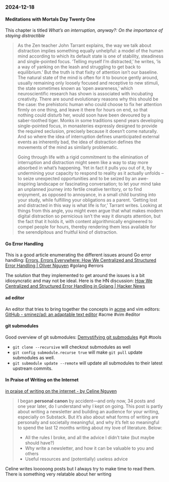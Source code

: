 ### 2024-12-18
#### Meditations with Mortals Day Twenty One
This chapter is titled _What’s an interruption, anyway?: On the importance of staying distractible_

> As the Zen teacher John Tarrant explains, the way we talk about distraction implies something equally unhelpful: a model of the human mind according to which its default state is one of stability, steadiness and single-pointed focus. ‘Telling myself I’m distracted,’ he writes, ‘is a way of yanking on the leash and struggling to get back to equilibrium.’ But the truth is that fixity of attention isn’t our baseline. The natural state of the mind is often for it to bounce gently around, usually remaining only loosely focused and receptive to new stimuli, the state sometimes known as ‘open awareness,’ which neuroscientific research has shown is associated with incubating creativity. There are sound evolutionary reasons why this should be the case: the prehistoric human who could choose to fix her attention firmly on one thing, and leave it there for hours on end, so that nothing could disturb her, would soon have been devoured by a saber-toothed tiger. Monks in some traditions spend years developing single-pointed focus, in monasteries expressly designed to provide the required seclusion, precisely because it doesn’t come naturally. And so where the idea of interruption defines unanticipated external events as inherently bad, the idea of distraction defines the movements of the mind as similarly problematic.
> 
> Going through life with a rigid commitment to the elimination of interruption and distraction might seem like a way to stay more absorbed in what’s happening. Yet in fact it pulls you out of it, by undermining your capacity to respond to reality as it actually unfolds – to seize unexpected opportunities and to be seized by an awe-inspiring landscape or fascinating conversation; to let your mind take an unplanned journey into fertile creative territory, or to find enjoyment, as opposed to annoyance, in a small child bursting into your study, while fulfilling your obligations as a parent. ‘Getting lost and distracted in this way is what life is for,’ Tarrant writes. Looking at things from this angle, you might even argue that what makes modern digital distraction so pernicious isn’t the way it disrupts attention, but the fact that it holds it, with content algorithmically engineered to compel people for hours, thereby rendering them less available for the serendipitous and fruitful kind of distraction.

#### Go Error Handling
This is a good article enumerating the different issues around Go error handling: [Errors, Errors Everywhere: How We Centralized and Structured Error Handling | Oliver Nguyen](https://olivernguyen.io/w/namespace.error/) #golang #errors

The solution that they implemented to get around the issues is a bit idiosyncratic and may not be ideal. Here is the HN discussion: [How We Centralized and Structured Error Handling in Golang | Hacker News](https://news.ycombinator.com/item?id=42447762)

#### ad editor
An editor that tries to bring together the concepts in [acme](https://en.wikipedia.org/wiki/Acme_(text_editor)) and vim editors: [GitHub - sminez/ad: an adaptable text editor](https://github.com/sminez/ad) #acme #vim #editor

#### git submodules
Good overview of git submodules: [Demystifying git submodules](https://www.cyberdemon.org/2024/03/20/submodules.html) #git #tools 

- `git clone --recursive` will checkout submodules as well
- `git config submodule.recurse true` will make `git pull` update submodules as well.
- `git submodule update --remote`  will update all submodules to their latest upstream commits.

#### In Praise of Writing on the Internet
[in praise of writing on the internet - by Celine Nguyen](https://www.personalcanon.com/p/in-praise-of-writing-on-the-internet)

> I began **personal canon** by accident—and only now, 34 posts and one year later, do I understand why I kept on going. This post is partly about writing a newsletter and building an audience for your writing, especially on Substack. But it’s also about what forms of writing are personally and societally meaningful, and why it’s felt so meaningful to spend the last 12 months writing about my love of literature. Below:
> 
> - All the rules I broke, and all the advice I didn’t take (but maybe should have?)
> - Why write a newsletter, and how it can be valuable to you and others
> - Useful resources and (potentially) useless advice

Celine writes looooong posts but I always try to make time to read them. There is something very relatable about her writing

